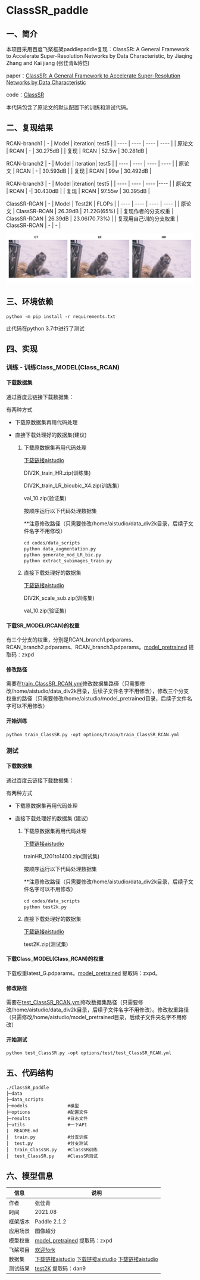 # ClassSR_paddle
## 一、简介
本项目采用百度飞桨框架paddlepaddle复现：ClassSR: A General Framework to Accelerate Super-Resolution Networks by Data Characteristic, by Jiaqing Zhang and Kai jiang (张佳青&蒋恺)


paper：[ClassSR: A General Framework to Accelerate Super-Resolution Networks by Data Characteristic](https://openaccess.thecvf.com/content/CVPR2021/papers/Kong_ClassSR_A_General_Framework_to_Accelerate_Super-Resolution_Networks_by_Data_CVPR_2021_paper.pdf)

code：[ClassSR](https://github.com/Xiangtaokong/ClassSR)

本代码包含了原论文的默认配置下的训练和测试代码。

## 二、复现结果

RCAN-branch1
| - | Model | iteration| test5 |
|  ----  |  ----  |  ----  |   ----  |
| 原论文 | RCAN | - | 30.275dB |
| 复现 | RCAN | 52.5w | 30.281dB |

RCAN-branch2
| - | Model | iteration| test5 |
|  ----  |  ----  |  ----  | ----  |
| 原论文 | RCAN | - | 30.593dB |
| 复现 | RCAN | 99w | 30.492dB |

RCAN-branch3
| - | Model |iteration| test5 |
|  ----  |  ----  |  ----  |----  |
| 原论文 | RCAN | -| 30.430dB |
| 复现 | RCAN | 97.55w | 30.395dB |

ClassSR-RCAN
| - | Model | Test2K | FLOPs |
|  ----  |  ----  |  ----  |  ----  |
| 原论文 | ClassSR-RCAN | 26.39dB | 21.22G(65%) |
| 复现作者的分支权重 | ClassSR-RCAN | 26.39dB | 23.06(70.73%) |
| 复现用自己训的分支权重 | ClassSR-RCAN | - | - |

![Results](https://github.com/icey-zhang/ClassSR_paddle/blob/main/results/ClassSR_result.png)

## 三、环境依赖

```
python -m pip install -r requirements.txt
```

此代码在python 3.7中进行了测试

## 四、实现

### 训练 - 训练Class_MODEL(Class_RCAN)

#### 下载数据集

通过百度云链接下载数据集：

有两种方式

- 下载原数据集再用代码处理
- 直接下载处理好的数据集(建议)

  1. 下载原数据集再用代码处理
      
      [下载链接aistudio](https://aistudio.baidu.com/aistudio/datasetdetail/104667)

      DIV2K_train_HR.zip(训练集)

      DIV2K_train_LR_bicubic_X4.zip(训练集)

      val_10.zip(验证集)

      按顺序运行以下代码处理数据集

      **注意修改路径（只需要修改/home/aistudio/data_div2k目录，后续子文件名字不用修改）

      ```
      cd codes/data_scripts
      python data_augmentation.py
      python generate_mod_LR_bic.py
      python extract_subimages_train.py
      ```

  2. 直接下载处理好的数据集
  
      [下载链接aistudio](https://aistudio.baidu.com/aistudio/datasetdetail/105748)

      DIV2K_scale_sub.zip(训练集)

      val_10.zip(验证集)
      

#### 下载SR_MODEL(RCAN)的权重

有三个分支的权重，分别是RCAN_branch1.pdparams、RCAN_branch2.pdparams、RCAN_branch3.pdparams。[model_pretrained](https://pan.baidu.com/s/1B4DdsBDaiH74uwcp-oMosw) 提取码：zxpd

#### 修改路径

需要在[train_ClassSR_RCAN.yml](https://github.com/icey-zhang/ClassSR_paddle/blob/main/options/train/train_ClassSR_RCAN.yml)修改数据集路径（只需要修改/home/aistudio/data_div2k目录，后续子文件名字不用修改），修改三个分支权重的路径（只需要修改/home/aistudio/model_pretrained目录，后续子文件名字可以不用修改）

#### 开始训练

```
python train_ClassSR.py -opt options/train/train_ClassSR_RCAN.yml
```

### 测试
#### 下载数据集

通过百度云链接下载数据集：

有两种方式

- 下载原数据集再用代码处理
- 直接下载处理好的数据集 (建议)

  1. 下载原数据集再用代码处理
  
      [下载链接aistudio](https://aistudio.baidu.com/aistudio/datasetdetail/55117)
      
      trainHR_1201to1400.zip(测试集)
      
      按顺序运行以下代码处理数据集

      **注意修改路径（只需要修改/home/aistudio/data_div2k目录，后续子文件名字可以不用修改）

      ```
      cd codes/data_scripts
      python test2k.py
      ```

  2. 直接下载处理好的数据集
  
     [下载链接aistudio](https://aistudio.baidu.com/aistudio/datasetdetail/105748)

      test2K.zip(测试集)

#### 下载Class_MODEL(Class_RCAN)的权重

下载权重latest_G.pdparams。[model_pretrained](https://pan.baidu.com/s/1B4DdsBDaiH74uwcp-oMosw) 提取码：zxpd。

#### 修改路径

需要在[test_ClassSR_RCAN.yml](https://github.com/icey-zhang/ClassSR_paddle/blob/main/options/test/test_ClassSR_RCAN.yml)修改数据集路径（只需要修改/home/aistudio/data_div2k目录，后续子文件名字不用修改）。修改权重路径（只需修改/home/aistudio/model_pretrained目录，后续子文件夹名字不用修改）

#### 开始测试

```
python test_ClassSR.py -opt options/test/test_ClassSR_RCAN.yml
```

## 五、代码结构


```
./ClassSR_paddle
├─data             
├─data_scripts                                          
├─models               #模型
├─options              #配置文件
├─results              #日志文件
├─utils                #一下API                                               
|  README.md                               
│  train.py            #分支训练
│  test.py             #分支测试
│  train_ClassSR.py    #ClassSR训练
│  test_ClassSR.py     #ClassSR测试

```

## 六、模型信息

|  信息   |  说明 |
|  ----  |  ----  |
| 作者 | 张佳青 |
| 时间 | 2021.08 |
| 框架版本 | Paddle 2.1.2 |
| 应用场景 | 图像超分 |
| 模型权重 | [model_pretrained](https://pan.baidu.com/s/1B4DdsBDaiH74uwcp-oMosw) 提取码：zxpd |
| 飞桨项目 | [欢迎fork](https://aistudio.baidu.com/aistudio/projectdetail/2313539?shared=1) |
|  数据集  | [下载链接aistudio](https://aistudio.baidu.com/aistudio/datasetdetail/104667) [下载链接aistudio](https://aistudio.baidu.com/aistudio/datasetdetail/105748) [下载链接aistudio](https://aistudio.baidu.com/aistudio/datasetdetail/55117) |
| 测试结果 | [test2K](https://pan.baidu.com/s/1SBZqFHAy3FG-RZzBfNnefg) 提取码：dan9 |
